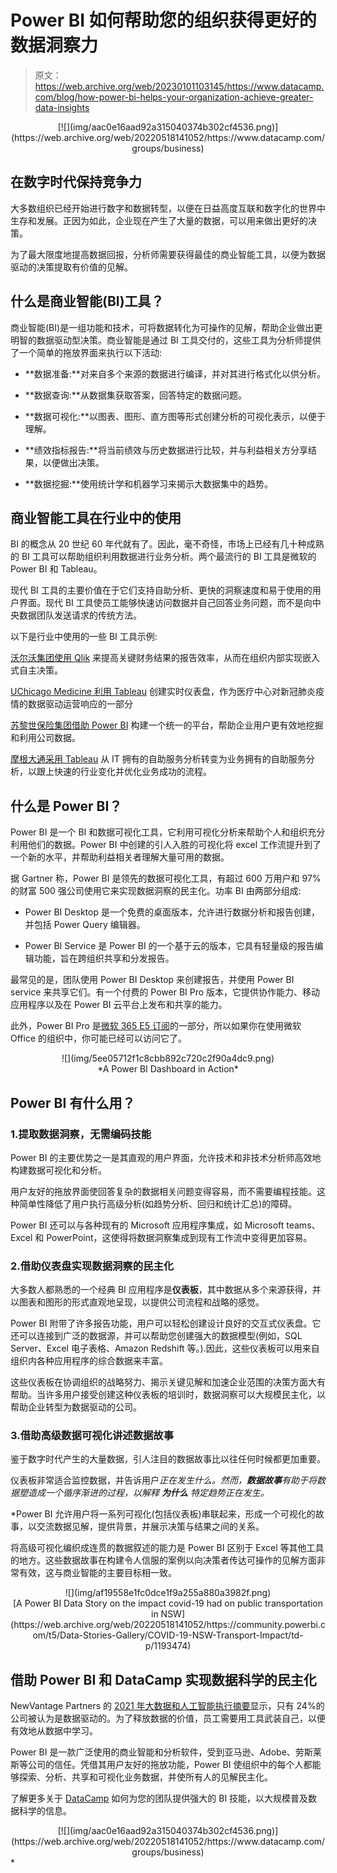 # Power BI 如何帮助您的组织获得更好的数据洞察力

> 原文：<https://web.archive.org/web/20230101103145/https://www.datacamp.com/blog/how-power-bi-helps-your-organization-achieve-greater-data-insights>

<center>[![](img/aac0e16aad92a315040374b302cf4536.png)](https://web.archive.org/web/20220518141052/https://www.datacamp.com/groups/business)</center>

## 在数字时代保持竞争力

大多数组织已经开始进行数字和数据转型，以便在日益高度互联和数字化的世界中生存和发展。正因为如此，企业现在产生了大量的数据，可以用来做出更好的决策。

为了最大限度地提高数据回报，分析师需要获得最佳的商业智能工具，以便为数据驱动的决策提取有价值的见解。

## 什么是商业智能(BI)工具？

商业智能(BI)是一组功能和技术，可将数据转化为可操作的见解，帮助企业做出更明智的数据驱动型决策。商业智能是通过 BI 工具交付的，这些工具为分析师提供了一个简单的拖放界面来执行以下活动:

*   **数据准备:**对来自多个来源的数据进行编译，并对其进行格式化以供分析。

*   **数据查询:**从数据集获取答案，回答特定的数据问题。

*   **数据可视化:**以图表、图形、直方图等形式创建分析的可视化表示，以便于理解。

*   **绩效指标报告:**将当前绩效与历史数据进行比较，并与利益相关方分享结果，以便做出决策。

*   **数据挖掘:**使用统计学和机器学习来揭示大数据集中的趋势。

## 商业智能工具在行业中的使用

BI 的概念从 20 世纪 60 年代就有了。因此，毫不奇怪，市场上已经有几十种成熟的 BI 工具可以帮助组织利用数据进行业务分析。两个最流行的 BI 工具是微软的 Power BI 和 Tableau。

现代 BI 工具的主要价值在于它们支持自助分析、更快的洞察速度和易于使用的用户界面。现代 BI 工具使员工能够快速访问数据并自己回答业务问题，而不是向中央数据团队发送请求的传统方法。

以下是行业中使用的一些 BI 工具示例:

[沃尔沃集团使用 Qlik](https://web.archive.org/web/20220518141052/https://www.qlik.com/us/resource-library/volvo-groups-journey-to-data-adoption-and-collaboration-with-qlik) 来提高关键财务结果的报告效率，从而在组织内部实现嵌入式自主决策。

[UChicago Medicine 利用 Tableau](https://web.archive.org/web/20220518141052/https://www.tableau.com/solutions/customer/uchicago-medicines-data-driven-response-covid-19) 创建实时仪表盘，作为医疗中心对新冠肺炎疫情的数据驱动运营响应的一部分

[苏黎世保险集团借助 Power BI](https://web.archive.org/web/20220518141052/https://customers.microsoft.com/en-us/story/854431-zurich-insurance-azure-power-bi) 构建一个统一的平台，帮助企业用户更有效地挖掘和利用公司数据。

[摩根大通采用 Tableau](https://web.archive.org/web/20220518141052/https://www.tableau.com/solutions/customer/jpmorgan-chase-chooses-tableau-enable-self-service-analytics-keeping-rapid) 从 IT 拥有的自助服务分析转变为业务拥有的自助服务分析，以跟上快速的行业变化并优化业务成功的流程。

## 什么是 Power BI？

Power BI 是一个 BI 和数据可视化工具，它利用可视化分析来帮助个人和组织充分利用他们的数据。Power BI 中创建的引人入胜的可视化将 excel 工作流提升到了一个新的水平，并帮助利益相关者理解大量可用的数据。

据 Gartner 称，Power BI 是领先的数据可视化工具，有超过 600 万用户和 97%的财富 500 强公司使用它来实现数据洞察的民主化。功率 BI 由两部分组成:

*   Power BI Desktop 是一个免费的桌面版本，允许进行数据分析和报告创建，并包括 Power Query 编辑器。

*   Power BI Service 是 Power BI 的一个基于云的版本，它具有轻量级的报告编辑功能，旨在跨组织共享和分发报告。

最常见的是，团队使用 Power BI Desktop 来创建报告，并使用 Power BI service 来共享它们。有一个付费的 Power BI Pro 版本，它提供协作能力、移动应用程序以及在 Power BI 云平台上发布和共享的能力。

此外，Power BI Pro 是[微软 365 E5 订阅](https://web.archive.org/web/20220518141052/https://www.microsoft.com/en/microsoft-365/enterprise/e5?rtc=1&activetab=pivot%3Aoverviewtab&market=af)的一部分，所以如果你在使用微软 Office 的组织中，你可能已经可以访问它了。

<center>![](img/5ee05712f1c8cbb892c720c2f90a4dc9.png)</center>

<center>*A Power BI Dashboard in Action*</center>

## Power BI 有什么用？

### 1.提取数据洞察，无需编码技能

Power BI 的主要优势之一是其直观的用户界面，允许技术和非技术分析师高效地构建数据可视化和分析。

用户友好的拖放界面使回答复杂的数据相关问题变得容易，而不需要编程技能。这种简单性降低了用户执行高级分析(如趋势分析、回归和统计汇总)的障碍。

Power BI 还可以与各种现有的 Microsoft 应用程序集成，如 Microsoft teams、Excel 和 PowerPoint，这使得将数据洞察集成到现有工作流中变得更加容易。

### 2.借助仪表盘实现数据洞察的民主化

大多数人都熟悉的一个经典 BI 应用程序是**仪表板**，其中数据从多个来源获得，并以图表和图形的形式直观地呈现，以提供公司流程和战略的感觉。

Power BI 附带了许多报告功能，用户可以轻松创建设计良好的交互式仪表盘。它还可以连接到广泛的数据源，并可以帮助您创建强大的数据模型(例如，SQL Server、Excel 电子表格、Amazon Redshift 等。).因此，这些仪表板可以用来自组织内各种应用程序的综合数据来丰富。

这些仪表板在协调组织的战略努力、揭示关键见解和加速企业范围的决策方面大有帮助。当许多用户接受创建这种仪表板的培训时，数据洞察可以大规模民主化，以帮助企业转型为数据驱动的公司。

### 3.借助高级数据可视化讲述数据故事

鉴于数字时代产生的大量数据，引人注目的数据故事比以往任何时候都更加重要。

仪表板非常适合监控数据，并告诉用户*正在发生什么。然而，**数据故事**有助于将数据塑造成一个循序渐进的过程，以解释 ***为什么*** 特定趋势正在发生。*

 *Power BI 允许用户将一系列可视化(包括仪表板)串联起来，形成一个可视化的故事，以交流数据见解，提供背景，并展示决策与结果之间的关系。

将高级可视化编织成连贯的数据叙述的能力是 Power BI 区别于 Excel 等其他工具的地方。这些数据故事在构建令人信服的案例以向决策者传达可操作的见解方面非常有效，这与商业智能的主要目标相一致。

<center>![](img/af19558e1fc0dce1f9a255a880a3982f.png)</center>

<center>[A Power BI Data Story on the impact covid-19 had on public transportation in NSW](https://web.archive.org/web/20220518141052/https://community.powerbi.com/t5/Data-Stories-Gallery/COVID-19-NSW-Transport-Impact/td-p/1193474)</center>

## 借助 Power BI 和 DataCamp 实现数据科学的民主化

NewVantage Partners 的 [2021 年大数据和人工智能执行摘要](https://web.archive.org/web/20220518141052/https://www.newvantage.com/thoughtleadership)显示，只有 24%的公司被认为是数据驱动的。为了释放数据的价值，员工需要用工具武装自己，以便有效地从数据中学习。

Power BI 是一款广泛使用的商业智能和分析软件，受到亚马逊、Adobe、劳斯莱斯等公司的信任。凭借其用户友好的拖放功能，Power BI 使组织中的每个人都能够探索、分析、共享和可视化业务数据，并使所有人的见解民主化。

了解更多关于 [DataCamp](https://web.archive.org/web/20220518141052/https://www.datacamp.com/discover/power-bi-essential-training?utm_source=fb_paid&utm_medium=cpc&utm_campaign=Prospecting&utm_term=prospecting&utm_content=powerBI) 如何为您的团队提供强大的 BI 技能，以大规模普及数据科学的信息。

<center>[![](img/aac0e16aad92a315040374b302cf4536.png)](https://web.archive.org/web/20220518141052/https://www.datacamp.com/groups/business)</center>*